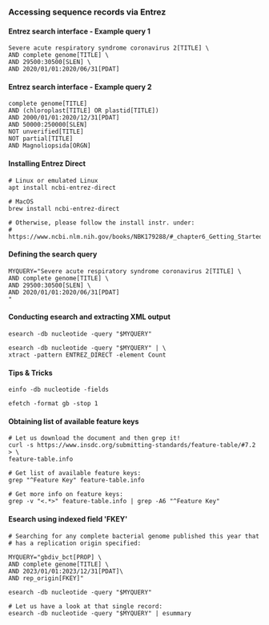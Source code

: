 ### Accessing sequence records via Entrez

#### Entrez search interface - Example query 1
```
Severe acute respiratory syndrome coronavirus 2[TITLE] \
AND complete genome[TITLE] \
AND 29500:30500[SLEN] \
AND 2020/01/01:2020/06/31[PDAT]
```

#### Entrez search interface - Example query 2
```
complete genome[TITLE]
AND (chloroplast[TITLE] OR plastid[TITLE])
AND 2000/01/01:2020/12/31[PDAT]
AND 50000:250000[SLEN]
NOT unverified[TITLE]
NOT partial[TITLE]
AND Magnoliopsida[ORGN]
```

#### Installing Entrez Direct
```
# Linux or emulated Linux
apt install ncbi-entrez-direct

# MacOS
brew install ncbi-entrez-direct

# Otherwise, please follow the install instr. under:
# https://www.ncbi.nlm.nih.gov/books/NBK179288/#_chapter6_Getting_Started_
```

#### Defining the search query
```
MYQUERY="Severe acute respiratory syndrome coronavirus 2[TITLE] \
AND complete genome[TITLE] \
AND 29500:30500[SLEN] \
AND 2020/01/01:2020/06/31[PDAT]
"
```

#### Conducting esearch and extracting XML output
```
esearch -db nucleotide -query "$MYQUERY"

esearch -db nucleotide -query "$MYQUERY" | \
xtract -pattern ENTREZ_DIRECT -element Count
```

#### Tips & Tricks
```
einfo -db nucleotide -fields

efetch -format gb -stop 1
```

#### Obtaining list of available feature keys
```
# Let us download the document and then grep it!
curl -s https://www.insdc.org/submitting-standards/feature-table/#7.2 > \
feature-table.info

# Get list of available feature keys:
grep "^Feature Key" feature-table.info

# Get more info on feature keys:
grep -v "<.*>" feature-table.info | grep -A6 "^Feature Key"
```

#### Esearch using indexed field 'FKEY'
```
# Searching for any complete bacterial genome published this year that
# has a replication origin specified:

MYQUERY="gbdiv_bct[PROP] \
AND complete genome[TITLE] \
AND 2023/01/01:2023/12/31[PDAT]\
AND rep_origin[FKEY]"

esearch -db nucleotide -query "$MYQUERY"

# Let us have a look at that single record:
esearch -db nucleotide -query "$MYQUERY" | esummary
```